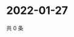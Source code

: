 # 2022-01-27

共 0 条

<!-- BEGIN WEIBO -->
<!-- 最后更新时间 Thu Jan 27 2022 21:11:14 GMT+0800 (China Standard Time) -->

<!-- END WEIBO -->

